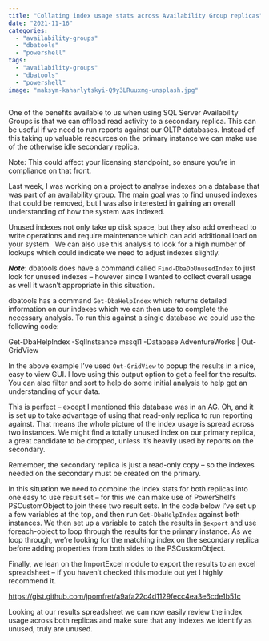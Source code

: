 ```yaml
---
title: "Collating index usage stats across Availability Group replicas"
date: "2021-11-16"
categories:
  - "availability-groups"
  - "dbatools"
  - "powershell"
tags:
  - "availability-groups"
  - "dbatools"
  - "powershell"
image: "maksym-kaharlytskyi-Q9y3LRuuxmg-unsplash.jpg"
---
```


One of the benefits available to us when using SQL Server Availability Groups is that we can offload read activity to a secondary replica. This can be useful if we need to run reports against our OLTP databases. Instead of this taking up valuable resources on the primary instance we can make use of the otherwise idle secondary replica.

Note: This could affect your licensing standpoint, so ensure you’re in compliance on that front.

Last week, I was working on a project to analyse indexes on a database that was part of an availability group. The main goal was to find unused indexes that could be removed, but I was also interested in gaining an overall understanding of how the system was indexed.

Unused indexes not only take up disk space, but they also add overhead to write operations and require maintenance which can add additional load on your system.  We can also use this analysis to look for a high number of lookups which could indicate we need to adjust indexes slightly.

**_Note_**: dbatools does have a command called `Find-DbaDbUnusedIndex` to just look for unused indexes – however since I wanted to collect overall usage as well it wasn’t appropriate in this situation.

dbatools has a command `Get-DbaHelpIndex` which returns detailed information on our indexes which we can then use to complete the necessary analysis. To run this against a single database we could use the following code:

Get-DbaHelpIndex -SqlInstsance mssql1 -Database AdventureWorks | Out-GridView

In the above example I’ve used `Out-GridView` to popup the results in a nice, easy to view GUI. I love using this output option to get a feel for the results. You can also filter and sort to help do some initial analysis to help get an understanding of your data.

This is perfect – except I mentioned this database was in an AG. Oh, and it is set up to take advantage of using that read-only replica to run reporting against. That means the whole picture of the index usage is spread across two instances. We might find a totally unused index on our primary replica, a great candidate to be dropped, unless it’s heavily used by reports on the secondary.

Remember, the secondary replica is just a read-only copy – so the indexes needed on the secondary must be created on the primary.

In this situation we need to combine the index stats for both replicas into one easy to use result set – for this we can make use of PowerShell’s PSCustomObject to join these two result sets. In the code below I’ve set up a few variables at the top, and then run `Get-DbaHelpIndex` against both instances. We then set up a variable to catch the results in `$export` and use foreach-object to loop through the results for the primary instance. As we loop through, we’re looking for the matching index on the secondary replica before adding properties from both sides to the PSCustomObject.

Finally, we lean on the ImportExcel module to export the results to an excel spreadsheet – if you haven’t checked this module out yet I highly recommend it.

https://gist.github.com/jpomfret/a9afa22c4d1129fecc4ea3e6cde1b51c

Looking at our results spreadsheet we can now easily review the index usage across both replicas and make sure that any indexes we identify as unused, truly are unused.
